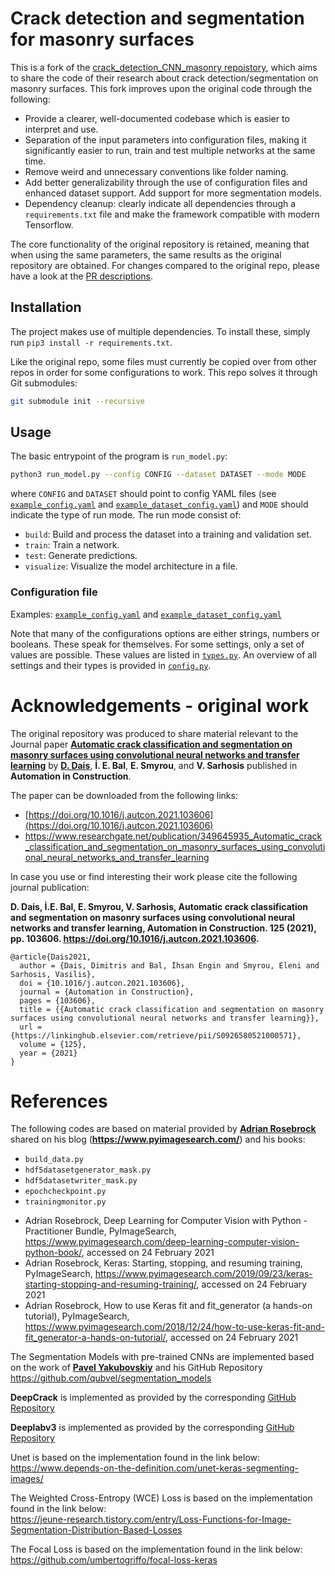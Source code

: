 # Crack detection and segmentation for masonry surfaces

This is a fork of the [crack_detection_CNN_masonry repoistory](https://github.com/dimitrisdais/crack_detection_CNN_masonry), which aims to share the code of their research about crack detection/segmentation on masonry surfaces. This fork improves upon the original code through the following:

* Provide a clearer, well-documented codebase which is easier to interpret and use.
* Separation of the input parameters into configuration files, making it significantly easier to run, train and test multiple networks at the same time.
* Remove weird and unnecessary conventions like folder naming.
* Add better generalizability through the use of configuration files and enhanced dataset support. Add support for more segmentation models.
* Dependency cleanup: clearly indicate all dependencies through a `requirements.txt` file and make the framework compatible with modern Tensorflow.

The core functionality of the original repository is retained, meaning that when using the same parameters, the same results as the original repository are obtained. For changes compared to the original repo, please have a look at the [PR descriptions](https://github.com/DavidHidde/CNN-masonry-crack-tasks/pulls?q=is%3Apr+is%3Aclosed+).

## Installation

The project makes use of multiple dependencies. To install these, simply run `pip3 install -r requirements.txt`.  

Like the original repo, some files must currently be copied over from other repos in order for some configurations to work. This repo solves it through Git submodules:
```bash
git submodule init --recursive
```


## Usage

The basic entrypoint of the program is `run_model.py`:

```bash
python3 run_model.py --config CONFIG --dataset DATASET --mode MODE
```

where `CONFIG` and `DATASET` should point to config YAML files (see [`example_config.yaml`](example_config.yaml) and [`example_dataset_config.yaml`](example_dataset_config.yaml)) and `MODE` should indicate the type of run mode. The run mode consist of:

* `build`: Build and process the dataset into a training and validation set.
* `train`: Train a network.
* `test`: Generate predictions.
* `visualize`: Visualize the model architecture in a file.

### Configuration file

Examples: [`example_config.yaml`](example_config.yaml) and [`example_dataset_config.yaml`](example_dataset_config.yaml)  

Note that many of the configurations options are either strings, numbers or booleans. These speak for themselves. For some settings, only a set of values are possible. These values are listed in [`types.py`](util/types.py). An overview of all settings and their types is provided in [`config.py`](util/config.py).

# Acknowledgements - original work

The original repository was produced to share material relevant to the Journal paper **[Automatic crack classification and segmentation on masonry surfaces using convolutional neural networks and transfer learning](https://doi.org/10.1016/j.autcon.2021.103606)** by **[D. Dais](https://www.researchgate.net/profile/Dimitris-Dais)**,  **İ. E. Bal**, **E. Smyrou**, and **V. Sarhosis** published in **Automation in Construction**.  

The paper can be downloaded from the following links:
- [https://doi.org/10.1016/j.autcon.2021.103606](https://doi.org/10.1016/j.autcon.2021.103606)
- [https://www.researchgate.net/publication/349645935_Automatic_crack_classification_and_segmentation_on_masonry_surfaces_using_convolutional_neural_networks_and_transfer_learning
](https://www.researchgate.net/publication/349645935_Automatic_crack_classification_and_segmentation_on_masonry_surfaces_using_convolutional_neural_networks_and_transfer_learning)

In case you use or find interesting their work please cite the following journal publication:

**D. Dais, İ.E. Bal, E. Smyrou, V. Sarhosis, Automatic crack classification and segmentation on masonry surfaces using convolutional neural networks and transfer learning, Automation in Construction. 125 (2021), pp. 103606. https://doi.org/10.1016/j.autcon.2021.103606.**

``` 
@article{Dais2021,  
  author = {Dais, Dimitris and Bal, İhsan Engin and Smyrou, Eleni and Sarhosis, Vasilis},  
  doi = {10.1016/j.autcon.2021.103606},  
  journal = {Automation in Construction},  
  pages = {103606},  
  title = {{Automatic crack classification and segmentation on masonry surfaces using convolutional neural networks and transfer learning}},  
  url = {https://linkinghub.elsevier.com/retrieve/pii/S0926580521000571},  
  volume = {125},  
  year = {2021}  
}  
```

# References
The following codes are based on material provided by **[Adrian Rosebrock](linkedin.com/in/adrian-rosebrock-59b8732a)** shared on his blog (**https://www.pyimagesearch.com/**) and his books:

* `build_data.py`  
* `hdf5datasetgenerator_mask.py`  
* `hdf5datasetwriter_mask.py`
* `epochcheckpoint.py`
* `trainingmonitor.py`

- Adrian Rosebrock, Deep Learning for Computer Vision with Python - Practitioner Bundle, PyImageSearch, https://www.pyimagesearch.com/deep-learning-computer-vision-python-book/, accessed on 24 February 2021  
- Adrian Rosebrock, Keras: Starting, stopping, and resuming training, PyImageSearch, https://www.pyimagesearch.com/2019/09/23/keras-starting-stopping-and-resuming-training/, accessed on 24 February 2021  
- Adrian Rosebrock, How to use Keras fit and fit_generator (a hands-on tutorial), PyImageSearch, https://www.pyimagesearch.com/2018/12/24/how-to-use-keras-fit-and-fit_generator-a-hands-on-tutorial/, accessed on 24 February 2021  

The Segmentation Models with pre-trained CNNs are implemented based on the work of **[Pavel Yakubovskiy](https://github.com/qubvel)** and his GitHub Repository https://github.com/qubvel/segmentation_models  

**DeepCrack** is implemented as provided by the corresponding [GitHub Repository](https://github.com/hanshenChen/crack-detection)  

**Deeplabv3** is implemented as provided by the corresponding [GitHub Repository](https://github.com/tensorflow/models/tree/master/research/deeplab)  

Unet is based on the implementation found in the link below:  
https://www.depends-on-the-definition.com/unet-keras-segmenting-images/  

The Weighted Cross-Entropy (WCE) Loss is based on the implementation found in the link below:  
https://jeune-research.tistory.com/entry/Loss-Functions-for-Image-Segmentation-Distribution-Based-Losses  

The Focal Loss is based on the implementation found in the link below:  
https://github.com/umbertogriffo/focal-loss-keras
